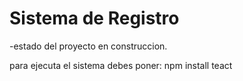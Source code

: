 <h1>Sistema de Registro</h1>
-estado del proyecto en construccion.

para ejecuta el sistema debes poner:
npm install teact 
